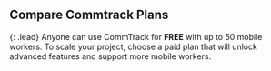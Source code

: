 ## Compare Commtrack Plans

{: .lead}
Anyone can use CommTrack for **FREE** with up to 50 mobile workers.  To scale your project, choose a paid plan that will unlock advanced features and support more mobile workers.


